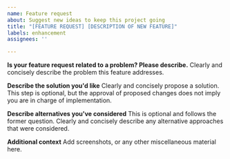 ```yaml
---
name: Feature request
about: Suggest new ideas to keep this project going
title: "[FEATURE REQUEST] [DESCRIPTION OF NEW FEATURE]"
labels: enhancement
assignees: ''

---
```


**Is your feature request related to a problem? Please describe.**
Clearly and concisely describe the problem this feature addresses.

**Describe the solution you'd like**
Clearly and concisely propose a solution. This step is optional, but the approval of proposed changes does not imply you are in charge of implementation.

**Describe alternatives you've considered**
This is optional and follows the former question. Clearly and concisely describe any alternative approaches that were considered.

**Additional context**
Add screenshots, or any other miscellaneous material here.
